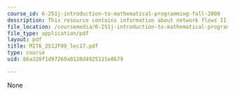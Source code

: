 ```yaml
---
course_id: 6-251j-introduction-to-mathematical-programming-fall-2009
description: This resource contains information about network flows II.
file_location: /coursemedia/6-251j-introduction-to-mathematical-programming-fall-2009/86a320f1d97269a0128d4925121e8679_MIT6_251JF09_lec17.pdf
file_type: application/pdf
layout: pdf
title: MIT6_251JF09_lec17.pdf
type: course
uid: 86a320f1d97269a0128d4925121e8679

---
```

None